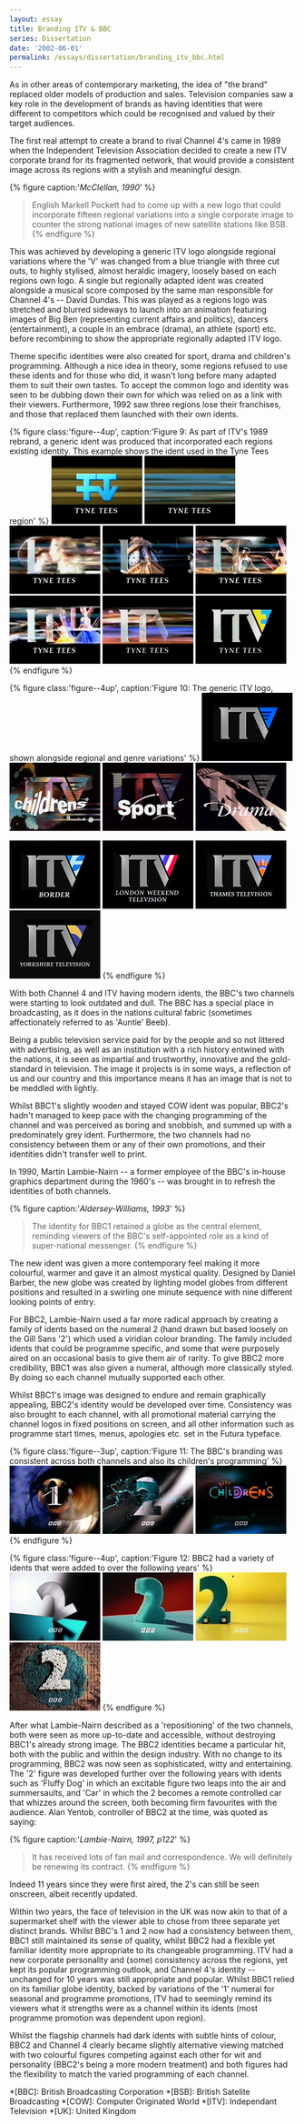 ```yaml
---
layout: essay
title: Branding ITV & BBC
series: Dissertation
date: '2002-06-01'
permalink: /essays/dissertation/branding_itv_bbc.html
---
```

As in other areas of contemporary marketing, the idea of "the brand" replaced older models of production and sales. Television companies saw a key role in the development of brands as having identities that were different to competitors which could be recognised and valued by their target audiences.

The first real attempt to create a brand to rival Channel 4's came in 1989 when the Independent Television Association decided to create a new ITV corporate brand for its fragmented network, that would provide a consistent image across its regions with a stylish and meaningful design.

{% figure caption:'<cite>McClellan, 1990</cite>' %}
> English Markell Pockett had to come up with a new logo that could incorporate fifteen regional variations into a single corporate image to counter the strong national images of new satellite stations like BSB.
{% endfigure %}

This was achieved by developing a generic ITV logo alongside regional variations where the 'V' was changed from a blue triangle with three cut outs, to highly stylised, almost heraldic imagery, loosely based on each regions own logo. A single but regionally adapted ident was created alongside a musical score composed by the same man responsible for Channel 4's -- David Dundas. This was played as a regions logo was stretched and blurred sideways to launch into an animation featuring images of Big Ben (representing current affairs and politics), dancers (entertainment), a couple in an embrace (drama), an athlete (sport) etc. before recombining to show the appropriate regionally adapted ITV logo.

Theme specific identities were also created for sport, drama and children's programming. Although a nice idea in theory, some regions refused to use these idents and for those who did, it wasn't long before many adapted them to suit their own tastes. To accept the common logo and identity was seen to be dubbing down their own for which was relied on as a link with their viewers. Furthermore, 1992 saw three regions lose their franchises, and those that replaced them launched with their own idents.

{% figure class:'figure--4up', caption:'Figure 9: As part of ITV's 1989 rebrand, a generic ident was produced that incorporated each regions existing identity. This example shows the ident used in the Tyne Tees region' %}
![Tyne Tess ident, 1989](/assets/images/essays/dissertation/figure-9a.png)
![Tyne Tess ident, 1989](/assets/images/essays/dissertation/figure-9b.png)
![Tyne Tess ident, 1989](/assets/images/essays/dissertation/figure-9c.png)
![Tyne Tess ident, 1989](/assets/images/essays/dissertation/figure-9d.png)
![Tyne Tess ident, 1989](/assets/images/essays/dissertation/figure-9e.png)
![Tyne Tess ident, 1989](/assets/images/essays/dissertation/figure-9f.png)
![Tyne Tess ident, 1989](/assets/images/essays/dissertation/figure-9g.png)
![Tyne Tess ident, 1989](/assets/images/essays/dissertation/figure-9h.png)
{% endfigure %}

{% figure class:'figure--4up', caption:'Figure 10: The generic ITV logo, shown alongside regional and genre variations' %}
![ITV logo, 1989](/assets/images/essays/dissertation/figure-10a.png)
![ITV Childrens logo, 1989](/assets/images/essays/dissertation/figure-10b.png)
![ITV Sport logo, 1989](/assets/images/essays/dissertation/figure-10c.png)
![ITV Drama logo, 1989](/assets/images/essays/dissertation/figure-10d.png)

![Combined Border logo, 1989](/assets/images/essays/dissertation/figure-10e.png)
![Combined London Weekend Television logo, 1989](/assets/images/essays/dissertation/figure-10f.png)
![Combined Thames Television logo, 1989](/assets/images/essays/dissertation/figure-10g.png)
![Combined Yorkshire Television logo, 1989](/assets/images/essays/dissertation/figure-10h.png)
{% endfigure %}

With both Channel 4 and ITV having modern idents, the BBC's two channels were starting to look outdated and dull. The BBC has a special place in broadcasting, as it does in the nations cultural fabric (sometimes affectionately referred to as 'Auntie' Beeb).

Being a public television service paid for by the people and so not littered with advertising, as well as an institution with a rich history entwined with the nations, it is seen as impartial and trustworthy, innovative and the gold-standard in television. The image it projects is in some ways, a reflection of us and our country and this importance means it has an image that is not to be meddled with lightly.

Whilst BBC1's slightly wooden and stayed COW ident was popular, BBC2's hadn't managed to keep pace with the changing programming of the channel and was perceived as boring and snobbish, and summed up with a predominately grey ident. Furthermore, the two channels had no consistency between them or any of their own promotions, and their identities didn't transfer well to print.

In 1990, Martin Lambie-Nairn -- a former employee of the BBC's in-house graphics department during the 1960's -- was brought in to refresh the identities of both channels.

{% figure caption:'<cite>Aldersey-Williams, 1993</cite>' %}
> The identity for BBC1 retained a globe as the central element, reminding viewers of the BBC's self-appointed role as a kind of super-national messenger.
{% endfigure %}

The new ident was given a more contemporary feel making it more colourful, warmer and gave it an almost mystical quality. Designed by Daniel Barber, the new globe was created by lighting model globes from different positions and resulted in a swirling one minute sequence with nine different looking points of entry.

For BBC2, Lambie-Nairn used a far more radical approach by creating a family of idents based on the numeral 2 (hand drawn but based loosely on the Gill Sans '2') which used a viridian colour branding. The family included idents that could be programme specific, and some that were purposely aired on an occasional basis to give them air of rarity. To give BBC2 more credibility, BBC1 was also given a numeral, although more classically styled. By doing so each channel mutually supported each other.

Whilst BBC1's image was designed to endure and remain graphically appealing, BBC2's identity would be developed over time. Consistency was also brought to each channel, with all promotional material carrying the channel logos in fixed positions on screen, and all other information such as programme start times, menus, apologies etc. set in the Futura typeface.

{% figure class:'figure--3up', caption:'Figure 11: The BBC's branding was consistent across both channels and also its children's programming' %}
![BBC One ident, 1991](/assets/images/essays/dissertation/figure-11a.png)
![BBC Two 'Paint' ident, 1991](/assets/images/essays/dissertation/figure-11b.png)
![Childrens BBC ident, 1991](/assets/images/essays/dissertation/figure-11c.png)
{% endfigure %}

{% figure class:'figure--4up', caption:'Figure 12: BBC2 had a variety of idents that were added to over the following years' %}
![BBC Two 'Blade' ident, 1991](/assets/images/essays/dissertation/figure-12a.png)
![BBC Two 'Dog' ident, 1993](/assets/images/essays/dissertation/figure-12b.png)
![BBC Two 'Car' ident, 1993](/assets/images/essays/dissertation/figure-12c.png)
![BBC Two 'Garden' ident, 1994](/assets/images/essays/dissertation/figure-12d.png)
{% endfigure %}

After what Lambie-Nairn described as a 'repositioning' of the two channels, both were seen as more up-to-date and accessible, without destroying BBC1's already strong image. The BBC2 identities became a particular hit, both with the public and within the design industry. With no change to its programming, BBC2 was now seen as sophisticated, witty and entertaining. The '2' figure was developed further over the following years with idents such as 'Fluffy Dog' in which an excitable figure two leaps into the air and summersaults, and 'Car' in which the 2 becomes a remote controlled car that whizzes around the screen, both becoming firm favourites with the audience. Alan Yentob, controller of BBC2 at the time, was quoted as saying:

{% figure caption:'<cite>Lambie-Nairn, 1997, p122</cite>' %}
> It has received lots of fan mail and correspondence. We will definitely be renewing its contract.
{% endfigure %}

Indeed 11 years since they were first aired, the 2's can still be seen onscreen, albeit recently updated.

Within two years, the face of television in the UK was now akin to that of a supermarket shelf with the viewer able to chose from three separate yet distinct brands. Whilst BBC's 1 and 2 now had a consistency between them, BBC1 still maintained its sense of quality, whilst BBC2 had a flexible yet familiar identity more appropriate to its changeable programming. ITV had a new corporate personality and (some) consistency across the regions, yet kept its popular programming outlook, and Channel 4's identity -- unchanged for 10 years was still appropriate and popular. Whilst BBC1 relied on its familiar globe identity, backed by variations of the '1' numeral for seasonal and programme promotions, ITV had to seemingly remind its viewers what it strengths were as a channel within its idents (most programme promotion was dependent upon region).

Whilst the flagship channels had dark idents with subtle hints of colour, BBC2 and Channel 4 clearly became slightly alternative viewing matched with two colourful figures competing against each other for wit and personality (BBC2's being a more modern treatment) and both figures had the flexibility to match the varied programming of each channel.

*[BBC]: British Broadcasting Corporation
*[BSB]: British Satelite Broadcasting
*[COW]: Computer Originated World
*[ITV]: Independant Television
*[UK]: United Kingdom
